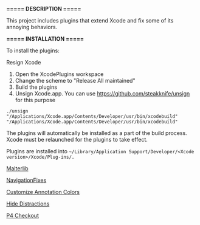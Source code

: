 __===== DESCRIPTION =====__

This project includes plugins that extend Xcode
and fix some of its annoying behaviors.

__===== INSTALLATION =====__

To install the plugins:

Resign Xcode

1. Open the XcodePlugins workspace
2. Change the scheme to "Release All maintained"
3. Build the plugins
4. Unsign Xcode.app. You can use https://github.com/steakknife/unsign for this purpose
```./unsign "/Applications/Xcode.app/Contents/MacOS/Xcode" "/Applications/Xcode.app/Contents/MacOS/Xcode"
./unsign "/Applications/Xcode.app/Contents/Developer/usr/bin/xcodebuild" "/Applications/Xcode.app/Contents/Developer/usr/bin/xcodebuild"
``` 

The plugins will automatically be installed as a part of the build
process. Xcode must be relaunched for the plugins to take effect.

Plugins are installed into `~/Library/Application Support/Developer/<Xcode version>/Xcode/Plug-ins/.`

[Malterlib](Plugin_Malterlib/README.md)

[NavigationFixes](Plugin_NavigationFixes/README.md)

[Customize Annotation Colors](Plugin_CustomizeAnnotations/README.md)

[Hide Distractions](Plugin_HideDistractions/README.md)

[P4 Checkout](Plugin_P4Checkout/README.md)
